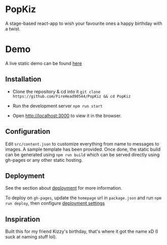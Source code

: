 # PopKiz

A stage-based react-app to wish your favourite ones a happy birthday with a twist.

# Demo
A live static demo can be found [here](https://firehead90544.github.io/popkiz)

## Installation

- Clone the repository & cd into it
`git clone https://github.com/FireHead90544/PopKiz && cd PopKiz`

- Run the development server
`npm run start`

- Open [http://localhost:3000](http://localhost:3000) to view it in the browser.

## Configuration

Edit `src/content.json` to customize everything from name to messages to images. A sample template has been provided. Once done, the static build can be generated using `npm run build` which can be served directly using gh-pages or any other static hosting.

## Deployment

See the section about [deployment](https://facebook.github.io/create-react-app/docs/deployment) for more information.

To deploy on `gh-pages`, update the `homepage` url in `package.json` and run `npm run deploy`, then configure [deployment settings](https://github.com/gitname/react-gh-pages?tab=readme-ov-file#8-configure-github-pages)

## Inspiration

Built this for my friend Kizzy's birthday, that's where it got the name xD (I suck at naming stuff lol).
